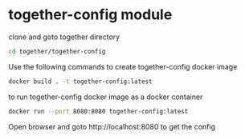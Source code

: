 # together-config module

clone and goto together directory

```bash
cd together/together-config
```

Use the following commands to create together-config docker image
```bash
docker build . -t together-config:latest
```

to run together-config docker image as a docker container
```bash
docker run --port 8080:8080 together-config:latest
```

Open browser and goto 
http://localhost:8080
to get the config
